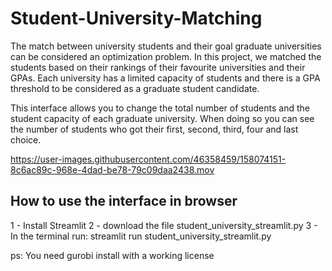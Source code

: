 # Student-University-Matching

The match between university students and their goal graduate universities can be considered an optimization problem. In this project, we matched the students based on their rankings of their favourite universities and their GPAs. Each university has a limited capacity of students and there is a GPA threshold to be considered as a graduate student candidate. 

This interface allows you to change the total number of students and the student capacity of each graduate university. When doing so you can see the number of students who got their first, second, third, four and last choice.



https://user-images.githubusercontent.com/46358459/158074151-8c6ac89c-968e-4dad-be78-79c09daa2438.mov

## How to use the interface in browser

1 - Install Streamlit
2 - download the file student_university_streamlit.py
3 - In the terminal run: streamlit run student_university_streamlit.py

ps: You need gurobi install with a working license

